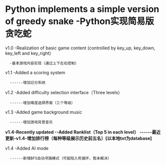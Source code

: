 
# Python implements a simple version of greedy snake -Python实现简易版贪吃蛇

v1.0  -Realization of basic game content (controlled by key_up, key_down, key_left and key_right)

      -基本游戏内容实现（通过上下左右控制）

v1.1  -Added a scoring system

      ------增加记分系统

v1.2  -Added difficulty selection interface（Three levels）

      ------增加难度选择界面（三个等级）

v1.3  -Added game background music

      ------增加游戏背景音乐

**v1.4-Recently updated --Added Ranklist（Top 5 in each level） ------最近更新-v1.4-增加排行榜（每种等级展示历史前五名）[以本地txt为database]**

v1.4  -Added AI mode

      ------新增BFS自动寻路模式（可能陷入死循环，暂未解决）
